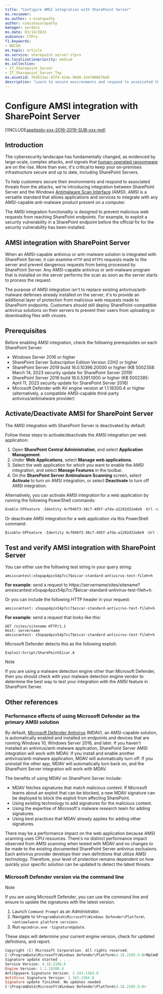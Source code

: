 ```yaml
---
title: "Configure AMSI integration with SharePoint Server"
ms.reviewer: 
ms.author: v-nsatapathy
author: nimishasatapathy
manager: serdars
ms.date: 03/14/2023
audience: ITPro
f1.keywords:
- NOCSH
ms.topic: article
ms.service: sharepoint-server-itpro
ms.localizationpriority: medium
ms.collection:
- IT_Sharepoint_Server
- IT_Sharepoint_Server_Top
ms.assetid: 763613ac-83f4-424e-99d0-32efd0667bd9
description: "Learn to secure environments and respond to associated threats from the attacks through AMSI."
---
```


# Configure AMSI integration with SharePoint Server

[!INCLUDE[appliesto-xxx-2016-2019-SUB-xxx-md](../includes/appliesto-xxx-2016-2019-SUB-xxx-md.md)]

## Introduction

The cybersecurity landscape has fundamentally changed, as evidenced by large-scale, complex attacks, and signals that [human-operated ransomware](/security/compass/human-operated-ransomware) are on the rise. More than ever, it's critical to keep your on-premises infrastructure secure and up to date, including SharePoint Servers. 

To help customers secure their environments and respond to associated threats from the attacks, we're introducing integration between SharePoint Server and the Windows
[Antimalware Scan Interface](/windows/win32/amsi/antimalware-scan-interface-portal) (AMSI). AMSI is a versatile standard that allows applications and services to integrate with any AMSI-capable anti-malware product present on a computer. 

The AMSI integration functionality is designed to prevent malicious web requests from reaching SharePoint endpoints. For example, to exploit a security vulnerability in a SharePoint endpoint before the official fix for the security vulnerability has been installed.

## AMSI integration with SharePoint Server

When an AMSI-capable antivirus or anti-malware solution is integrated with SharePoint Server, it can examine `HTTP` and `HTTPS` requests made to the server and prevent dangerous requests from being processed by SharePoint Server. Any AMSI-capable antivirus or anti-malware program that is installed on the server performs the scan as soon as the server starts to process the request.

The purpose of AMSI integration isn't to replace existing antivirus/anti-malware defenses already installed on the server; it's to provide an additional layer of protection from malicious web requests made to SharePoint endpoints. Customers should still deploy SharePoint-compatible antivirus solutions on their servers to prevent their users from uploading or downloading files with viruses.

## Prerequisites

Before enabling AMSI integration, check the following prerequisites on each SharePoint Server:

- Windows Server 2016 or higher
- SharePoint Server Subscription Edition Version 22H2 or higher
- SharePoint Server 2019 build 16.0.10396.20000 or higher (KB 5002358: March 14, 2023 security update for SharePoint Server 2019)
- SharePoint Server 2016 build 16.0.5391.1000 or higher (KB 5002385: April 11, 2023 security update for SharePoint Server 2016)
- Microsoft Defender with AV engine version at 1.1.18300.4 or higher (alternatively, a compatible AMSI-capable third-party antivirus/antimalware provider)

## Activate/Deactivate AMSI for SharePoint Server

The AMSI integration with SharePoint Server is deactivated by default. 

Follow these steps to activate/deactivate the AMSI integration per web application:

1. Open **SharePoint Central Administration**, and select **Application Management**.
2. Under **Web Applications**, select **Manage web applications**.
3. Select the web application for which you want to enable the AMSI integration, and select **Manage Features** in the toolbar.
4. On the **SharePoint Server Antimalware Scanning** screen, select **Activate** to turn on AMSI integration, or select **Deactivate** to turn off AMSI integration.

Alternatively, you can activate AMSI integration for a web application by running the following PowerShell commands:

```powershell
Enable-SPFeature -Identity 4cf046f3-38c7-495f-a7da-a1292d32e8e9 -Url <web application URL> 
```
Or deactivate AMSI integration for a web application via this PowerShell command:

```powershell
Disable-SPFeature -Identity 4cf046f3-38c7-495f-a7da-a1292d32e8e9 -Url <web application URL>  
```

## Test and verify AMSI integration with SharePoint Server

You can either use the following test string in your query string:

```
amsiscantest:x5opap4pzx54p7cc7$eicar-standard-antivirus-test-fileh+h
```
 
**For example**: send a request to https://servername/sites/sitename?amsiscantest:x5opap4pzx54p7cc7$eicar-standard-antivirus-test-fileh+h.

Or you can include the following HTTP header in your request:

```
amsiscantest: x5opap4pzx54p7cc7$eicar-standard-antivirus-test-fileh+h
```

**For example**: send a request that looks like this:

```
GET /sites/sitename HTTP/1.1
Host: servername
amsiscantest: x5opap4pzx54p7cc7$eicar-standard-antivirus-test-fileh+h
```

Microsoft Defender detects this as the following exploit:
 
```
Exploit:Script/SharePointEicar.A
```

> [!NOTE]
> If you are using a malware detection engine other than Microsoft Defender, then you should check with your malware detection engine vendor to determine the best way to test your integration with the AMSI feature in SharePoint Server.

## Other references

### Performance effects of using Microsoft Defender as the primary AMSI solution

By default, [Microsoft Defender Antivirus](https://support.microsoft.com/windows/stay-protected-with-windows-security-2ae0363d-0ada-c064-8b56-6a39afb6a963) (MDAV), an AMSI-capable solution, is automatically enabled and installed on endpoints and devices that are running Windows 10, Windows Server 2016, and later. If you haven't installed an antivirus/anti-malware application, SharePoint Server AMSI integration will work with MDAV. If you install and enable another antivirus/anti-malware application, MDAV will automatically turn off. If you uninstall the other app, MDAV will automatically turn back on, and the SharePoint Server integration will work with MDAV. 

The benefits of using MDAV on SharePoint Server include:

- MDAV fetches signatures that match malicious content. If Microsoft learns about an exploit that can be blocked, a new MDAV signature can be deployed to block the exploit from affecting SharePoint.
- Using existing technology to add signatures for the malicious content.
- Using the expertise of Microsoft's malware research team for adding signatures.
- Using best practices that MDAV already applies for adding other signatures.

There may be a performance impact on the web application because AMSI scanning uses CPU resources. There's no distinct performance impact observed from AMSI scanning when tested with MDAV and no changes to be made to the existing documented SharePoint Server antivirus exclusions. Each antivirus provider develops their own definitions that utilize AMSI technology. Therefore, your level of protection remains dependent on how quickly your specific solution can be updated to detect the latest threats.

### Microsoft Defender version via the command line

> [!NOTE]
> If you are using Microsoft Defender, you can use the command line and ensure to update the signatures with the latest version.

1. Launch `Command Prompt` as an Administrator.
2. Navigate to `%ProgramData%\Microsoft\Windows Defender\Platform\<antimalware platform version>`.
3. Run `mpcmdrun.exe -SignatureUpdate`.

These steps will determine your current engine version, check for updated definitions, and report.  

```powershell
Copyright (C) Microsoft Corporation. All rights reserved.
C:\ProgramData\Microsoft\Windows Defender\Platform\4.18.2105.5-0>MpCmdRun.exe -SignatureUpdate
Signature update started . . .
Service Version: 4.18.2106.6
Engine Version: 1.1.18300.4 
AntiSpyware Signature Version: 1.343.1364.0
AntiVirus Signature Version: 1.343.1364.0
Signature update finished. No updates needed
C:\ProgramData\Microsoft\Windows Defender\Platform\4.18.2105.5-0>
```

